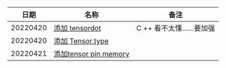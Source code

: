 | 日期     | 名称                                                         | 备注                  |
| -------- | ------------------------------------------------------------ | --------------------- |
| 20220420 | [添加 tensordot](https://github.com/Oneflow-Inc/oneflow/pull/7968) | C ++ 看不太懂……要加强 |
| 20220420 | [添加 Tensor.type](https://github.com/Oneflow-Inc/oneflow/pull/7948) |                       |
| 20220421 | [添加tensor pin memory](https://github.com/Oneflow-Inc/oneflow/pull/8073) |                       |

